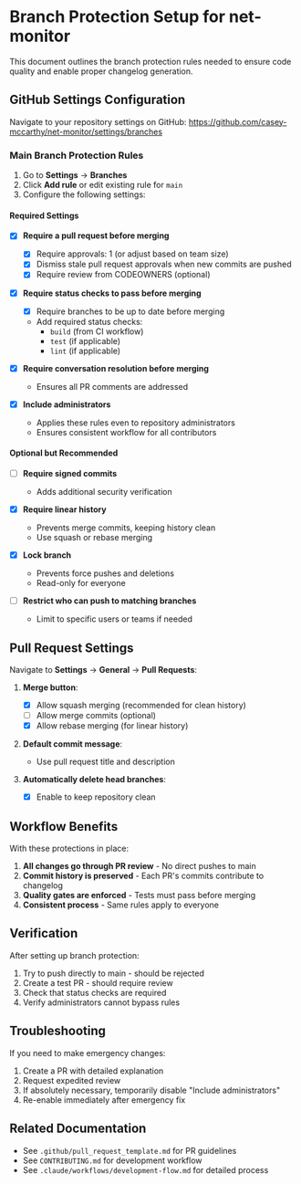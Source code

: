 # Branch Protection Setup for net-monitor

This document outlines the branch protection rules needed to ensure code quality and enable proper changelog generation.

## GitHub Settings Configuration

Navigate to your repository settings on GitHub: https://github.com/casey-mccarthy/net-monitor/settings/branches

### Main Branch Protection Rules

1. Go to **Settings** → **Branches**
2. Click **Add rule** or edit existing rule for `main`
3. Configure the following settings:

#### Required Settings

- [x] **Require a pull request before merging**
  - [x] Require approvals: 1 (or adjust based on team size)
  - [x] Dismiss stale pull request approvals when new commits are pushed
  - [x] Require review from CODEOWNERS (optional)

- [x] **Require status checks to pass before merging**
  - [x] Require branches to be up to date before merging
  - Add required status checks:
    - `build` (from CI workflow)
    - `test` (if applicable)
    - `lint` (if applicable)

- [x] **Require conversation resolution before merging**
  - Ensures all PR comments are addressed

- [x] **Include administrators**
  - Applies these rules even to repository administrators
  - Ensures consistent workflow for all contributors

#### Optional but Recommended

- [ ] **Require signed commits**
  - Adds additional security verification

- [x] **Require linear history**
  - Prevents merge commits, keeping history clean
  - Use squash or rebase merging

- [x] **Lock branch**
  - Prevents force pushes and deletions
  - Read-only for everyone

- [ ] **Restrict who can push to matching branches**
  - Limit to specific users or teams if needed

## Pull Request Settings

Navigate to **Settings** → **General** → **Pull Requests**:

1. **Merge button**:
   - [x] Allow squash merging (recommended for clean history)
   - [ ] Allow merge commits (optional)
   - [x] Allow rebase merging (for linear history)

2. **Default commit message**:
   - Use pull request title and description

3. **Automatically delete head branches**:
   - [x] Enable to keep repository clean

## Workflow Benefits

With these protections in place:

1. **All changes go through PR review** - No direct pushes to main
2. **Commit history is preserved** - Each PR's commits contribute to changelog
3. **Quality gates are enforced** - Tests must pass before merging
4. **Consistent process** - Same rules apply to everyone

## Verification

After setting up branch protection:

1. Try to push directly to main - should be rejected
2. Create a test PR - should require review
3. Check that status checks are required
4. Verify administrators cannot bypass rules

## Troubleshooting

If you need to make emergency changes:
1. Create a PR with detailed explanation
2. Request expedited review
3. If absolutely necessary, temporarily disable "Include administrators"
4. Re-enable immediately after emergency fix

## Related Documentation

- See `.github/pull_request_template.md` for PR guidelines
- See `CONTRIBUTING.md` for development workflow
- See `.claude/workflows/development-flow.md` for detailed process
